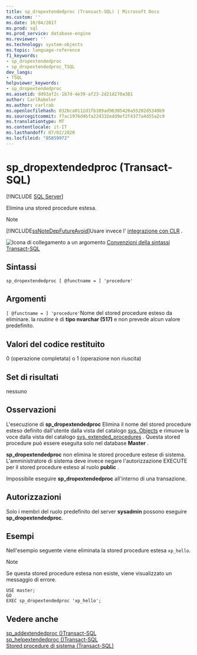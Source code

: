 ```yaml
---
title: sp_dropextendedproc (Transact-SQL) | Microsoft Docs
ms.custom: ''
ms.date: 10/04/2017
ms.prod: sql
ms.prod_service: database-engine
ms.reviewer: ''
ms.technology: system-objects
ms.topic: language-reference
f1_keywords:
- sp_dropextendedproc
- sp_dropextendedproc_TSQL
dev_langs:
- TSQL
helpviewer_keywords:
- sp_dropextendedproc
ms.assetid: dd93af2c-1b7d-4e39-af23-2d21d270a381
author: CarlRabeler
ms.author: carlrab
ms.openlocfilehash: 032bca0112d1fb109ad96305426a55202d5349b9
ms.sourcegitcommit: f7ac1976d4bfa224332edd9ef2f4377a4d55a2c9
ms.translationtype: MT
ms.contentlocale: it-IT
ms.lasthandoff: 07/02/2020
ms.locfileid: "85859972"
---
```

# <a name="sp_dropextendedproc-transact-sql"></a>sp_dropextendedproc (Transact-SQL)
[!INCLUDE [SQL Server](../../includes/applies-to-version/sqlserver.md)]

  Elimina una stored procedure estesa.  
  
> [!NOTE]  
>  [!INCLUDE[ssNoteDepFutureAvoid](../../includes/ssnotedepfutureavoid-md.md)]Usare invece l' [integrazione con CLR](../../relational-databases/clr-integration/common-language-runtime-integration-overview.md) .  
  
  
 ![Icona di collegamento a un argomento](../../database-engine/configure-windows/media/topic-link.gif "Icona di collegamento a un argomento") [Convenzioni della sintassi Transact-SQL](../../t-sql/language-elements/transact-sql-syntax-conventions-transact-sql.md)  
  
## <a name="syntax"></a>Sintassi  
  
```  
sp_dropextendedproc [ @functname = ] 'procedure'   
```  
  
## <a name="arguments"></a>Argomenti  
`[ @functname = ] 'procedure'`Nome del stored procedure esteso da eliminare. la *routine* è di **tipo nvarchar (517)** e non prevede alcun valore predefinito.  
  
## <a name="return-code-values"></a>Valori del codice restituito  
 0 (operazione completata) o 1 (operazione non riuscita)  
  
## <a name="result-sets"></a>Set di risultati  
 nessuno  
  
## <a name="remarks"></a>Osservazioni  
 L'esecuzione di **sp_dropextendedproc** Elimina il nome del stored procedure esteso definito dall'utente dalla vista del catalogo [sys. Objects](../../relational-databases/system-catalog-views/sys-objects-transact-sql.md) e rimuove la voce dalla vista del catalogo [sys. extended_procedures](../../relational-databases/system-catalog-views/sys-extended-procedures-transact-sql.md) . Questa stored procedure può essere eseguita solo nel database **Master** .  
  
**sp_dropextendedproc** non elimina le stored procedure estese di sistema. L'amministratore di sistema deve invece negare l'autorizzazione EXECUTE per il stored procedure esteso al ruolo **public** .  
  
 Impossibile eseguire **sp_dropextendedproc** all'interno di una transazione.  
  
## <a name="permissions"></a>Autorizzazioni  
 Solo i membri del ruolo predefinito del server **sysadmin** possono eseguire **sp_dropextendedproc**.  
  
## <a name="examples"></a>Esempi  
 Nell'esempio seguente viene eliminata la stored procedure estesa `xp_hello`.  
  
> [!NOTE]  
>  Se questa stored procedure estesa non esiste, viene visualizzato un messaggio di errore.  
  
```  
USE master;  
GO  
EXEC sp_dropextendedproc 'xp_hello';  
```  
  
## <a name="see-also"></a>Vedere anche  
 [sp_addextendedproc &#40;&#41;Transact-SQL](../../relational-databases/system-stored-procedures/sp-addextendedproc-transact-sql.md)   
 [sp_helpextendedproc &#40;&#41;Transact-SQL](../../relational-databases/system-stored-procedures/sp-helpextendedproc-transact-sql.md)   
 [Stored procedure di sistema &#40;Transact-SQL&#41;](../../relational-databases/system-stored-procedures/system-stored-procedures-transact-sql.md)  
  
  
